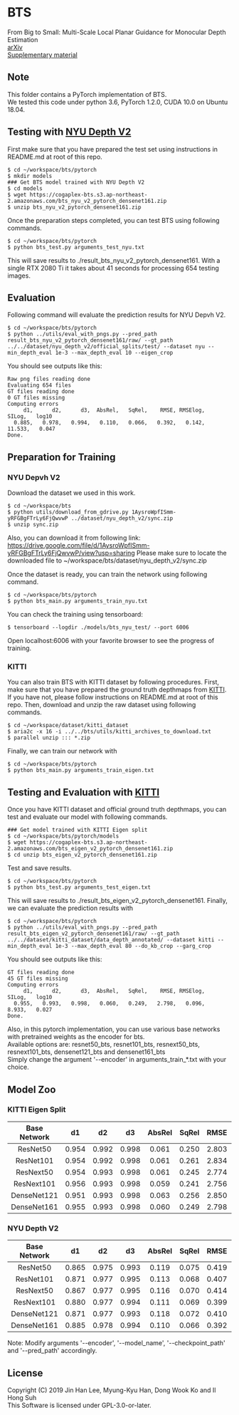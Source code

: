 # BTS
From Big to Small: Multi-Scale Local Planar Guidance for Monocular Depth Estimation   
[arXiv](https://arxiv.org/abs/1907.10326)  
[Supplementary material](https://arxiv.org/src/1907.10326v4/anc/bts_sm.pdf) 

## Note
This folder contains a PyTorch implementation of BTS.\
We tested this code under python 3.6, PyTorch 1.2.0, CUDA 10.0 on Ubuntu 18.04.

## Testing with [NYU Depth V2](https://cs.nyu.edu/~silberman/datasets/nyu_depth_v2.html)
First make sure that you have prepared the test set using instructions in README.md at root of this repo.
```shell
$ cd ~/workspace/bts/pytorch
$ mkdir models
### Get BTS model trained with NYU Depth V2
$ cd models
$ wget https://cogaplex-bts.s3.ap-northeast-2.amazonaws.com/bts_nyu_v2_pytorch_densenet161.zip
$ unzip bts_nyu_v2_pytorch_densenet161.zip
```
Once the preparation steps completed, you can test BTS using following commands.
```
$ cd ~/workspace/bts/pytorch
$ python bts_test.py arguments_test_nyu.txt
```
This will save results to ./result_bts_nyu_v2_pytorch_densenet161. With a single RTX 2080 Ti it takes about 41 seconds for processing 654 testing images. 

## Evaluation
Following command will evaluate the prediction results for NYU Depvh V2.
```
$ cd ~/workspace/bts/pytorch
$ python ../utils/eval_with_pngs.py --pred_path result_bts_nyu_v2_pytorch_densenet161/raw/ --gt_path ../../dataset/nyu_depth_v2/official_splits/test/ --dataset nyu --min_depth_eval 1e-3 --max_depth_eval 10 --eigen_crop
```

You should see outputs like this:
```
Raw png files reading done
Evaluating 654 files
GT files reading done
0 GT files missing
Computing errors
     d1,      d2,      d3,  AbsRel,   SqRel,    RMSE, RMSElog,   SILog,   log10
  0.885,   0.978,   0.994,   0.110,   0.066,   0.392,   0.142,  11.533,   0.047
Done.
```

## Preparation for Training
### NYU Depvh V2
Download the dataset we used in this work.
```
$ cd ~/workspace/bts
$ python utils/download_from_gdrive.py 1AysroWpfISmm-yRFGBgFTrLy6FjQwvwP ../dataset/nyu_depth_v2/sync.zip
$ unzip sync.zip
```
Also, you can download it from following link:
https://drive.google.com/file/d/1AysroWpfISmm-yRFGBgFTrLy6FjQwvwP/view?usp=sharing
Please make sure to locate the downloaded file to ~/workspace/bts/dataset/nyu_depth_v2/sync.zip

Once the dataset is ready, you can train the network using following command.
```
$ cd ~/workspace/bts/pytorch
$ python bts_main.py arguments_train_nyu.txt
```
You can check the training using tensorboard:
```
$ tensorboard --logdir ./models/bts_nyu_test/ --port 6006
```
Open localhost:6006 with your favorite browser to see the progress of training.

### KITTI
You can also train BTS with KITTI dataset by following procedures.
First, make sure that you have prepared the ground truth depthmaps from [KITTI](http://www.cvlibs.net/download.php?file=data_depth_annotated.zip).
If you have not, please follow instructions on README.md at root of this repo.
Then, download and unzip the raw dataset using following commands.
```
$ cd ~/workspace/dataset/kitti_dataset
$ aria2c -x 16 -i ../../bts/utils/kitti_archives_to_download.txt
$ parallel unzip ::: *.zip
```
Finally, we can train our network with
```
$ cd ~/workspace/bts/pytorch
$ python bts_main.py arguments_train_eigen.txt
```

## Testing and Evaluation with [KITTI](http://www.cvlibs.net/datasets/kitti/eval_depth.php?benchmark=depth_prediction)
Once you have KITTI dataset and official ground truth depthmaps, you can test and evaluate our model with following commands.
```
### Get model trained with KITTI Eigen split
$ cd ~/workspace/bts/pytorch/models
$ wget https://cogaplex-bts.s3.ap-northeast-2.amazonaws.com/bts_eigen_v2_pytorch_densenet161.zip
$ cd unzip bts_eigen_v2_pytorch_densenet161.zip
```
Test and save results.
```
$ cd ~/workspace/bts/pytorch
$ python bts_test.py arguments_test_eigen.txt
```
This will save results to ./result_bts_eigen_v2_pytorch_densenet161.
Finally, we can evaluate the prediction results with
```
$ cd ~/workspace/bts/pytorch
$ python ../utils/eval_with_pngs.py --pred_path result_bts_eigen_v2_pytorch_densenet161/raw/ --gt_path ../../dataset/kitti_dataset/data_depth_annotated/ --dataset kitti --min_depth_eval 1e-3 --max_depth_eval 80 --do_kb_crop --garg_crop
```
You should see outputs like this:
```
GT files reading done
45 GT files missing
Computing errors
     d1,      d2,      d3,  AbsRel,   SqRel,    RMSE, RMSElog,   SILog,   log10
  0.955,   0.993,   0.998,   0.060,   0.249,   2.798,   0.096,   8.933,   0.027
Done.
```

Also, in this pytorch implementation, you can use various base networks with pretrained weights as the encoder for bts.\
Available options are: resnet50_bts, resnet101_bts, resnext50_bts, resnext101_bts, densenet121_bts and densenet161_bts\
Simply change the argument '--encoder' in arguments_train_*.txt with your choice.

## Model Zoo
### KITTI Eigen Split

| Base Network |   d1  |   d2  |   d3  | AbsRel | SqRel |  RMSE | RMSElog | SILog | log10 | #Params |          Model Download          |
|:------------:|:-----:|:-----:|:-----:|:------:|:-----:|:-----:|:-------:|:-----:|:-----:|:-------:|:--------------------------------:|
| ResNet50     | 0.954 | 0.992 | 0.998 |  0.061 | 0.250 | 2.803 |   0.098 | 9.030 | 0.027 |   49.5M | [bts_eigen_v2_pytorch_resnet50](https://cogaplex-bts.s3.ap-northeast-2.amazonaws.com/bts_eigen_v2_pytorch_resnet50.zip)  |
| ResNet101    | 0.954 | 0.992 | 0.998 |  0.061 | 0.261 | 2.834 |   0.099 | 9.075 | 0.027 |   68.5M | [bts_eigen_v2_pytorch_resnet101](https://cogaplex-bts.s3.ap-northeast-2.amazonaws.com/bts_eigen_v2_pytorch_resnet101.zip) |
| ResNext50    | 0.954 | 0.993 | 0.998 |  0.061 | 0.245 | 2.774 |   0.098 | 9.014 | 0.027 |   49.0M | [bts_eigen_v2_pytorch_resnext50](https://cogaplex-bts.s3.ap-northeast-2.amazonaws.com/bts_eigen_v2_pytorch_resnext50.zip)  |
| ResNext101   | 0.956 | 0.993 | 0.998 |  0.059 | 0.241 | 2.756 |   0.096 | 8.781 | 0.026 |  112.8M | [bts_eigen_v2_pytorch_resnext101](https://cogaplex-bts.s3.ap-northeast-2.amazonaws.com/bts_eigen_v2_pytorch_resnext101.zip)  |
| DenseNet121  | 0.951 | 0.993 | 0.998 |  0.063 | 0.256 | 2.850 |   0.100 | 9.221 | 0.028 |   21.2M | [bts_eigen_v2_pytorch_densenet121](https://cogaplex-bts.s3.ap-northeast-2.amazonaws.com/bts_eigen_v2_pytorch_densenet121.zip) |
| DenseNet161  | 0.955 | 0.993 | 0.998 |  0.060 | 0.249 | 2.798 |   0.096 | 8.933 | 0.027 |   47.0M | [bts_eigen_v2_pytorch_densenet161](https://cogaplex-bts.s3.ap-northeast-2.amazonaws.com/bts_eigen_v2_pytorch_densenet161.zip) |

### NYU Depth V2

| Base Network |   d1  |   d2  |   d3  | AbsRel | SqRel |  RMSE | RMSElog |  SILog | log10 | #Params |         Model Download         |
|:------------:|:-----:|:-----:|:-----:|:------:|:-----:|:-----:|:-------:|:------:|:-----:|:-------:|:------------------------------:|
| ResNet50     | 0.865 | 0.975 | 0.993 |  0.119 | 0.075 | 0.419 |   0.152 | 12.368 | 0.051 |   49.5M | [bts_nyu_v2_pytorch_resnet50](https://cogaplex-bts.s3.ap-northeast-2.amazonaws.com/bts_nyu_v2_pytorch_resnet50.zip) |
| ResNet101    | 0.871 | 0.977 | 0.995 |  0.113 | 0.068 | 0.407 |   0.148 | 11.886 | 0.049 |   68.5M | [bts_nyu_v2_pytorch_resnet101](https://cogaplex-bts.s3.ap-northeast-2.amazonaws.com/bts_nyu_v2_pytorch_resnet101.zip) |
| ResNext50    | 0.867 | 0.977 | 0.995 |  0.116 | 0.070 | 0.414 |   0.150 | 12.186 | 0.050 |   49.0M | [bts_nyu_v2_pytorch_resnext50](https://cogaplex-bts.s3.ap-northeast-2.amazonaws.com/bts_nyu_v2_pytorch_resnext50.zip)  |
| ResNext101   | 0.880 | 0.977 | 0.994 |  0.111 | 0.069 | 0.399 |   0.145 | 11.680 | 0.048 |  112.8M | [bts_nyu_v2_pytorch_resnext101](https://cogaplex-bts.s3.ap-northeast-2.amazonaws.com/bts_nyu_v2_pytorch_resnext101.zip)  |
| DenseNet121  | 0.871 | 0.977 | 0.993 |  0.118 | 0.072 | 0.410 |   0.149 | 12.028 | 0.050 |   21.2M | [bts_nyu_v2_pytorch_densenet121](https://cogaplex-bts.s3.ap-northeast-2.amazonaws.com/bts_nyu_v2_pytorch_densenet121.zip) |
| DenseNet161  | 0.885 | 0.978 | 0.994 |  0.110 | 0.066 | 0.392 |   0.142 | 11.533 | 0.047 |   47.0M | [bts_nyu_v2_pytorch_densenet161](https://cogaplex-bts.s3.ap-northeast-2.amazonaws.com/bts_nyu_v2_pytorch_densenet161.zip) |

Note: Modify arguments '--encoder', '--model_name', '--checkpoint_path' and '--pred_path' accordingly.

## License
Copyright (C) 2019 Jin Han Lee, Myung-Kyu Han, Dong Wook Ko and Il Hong Suh \
This Software is licensed under GPL-3.0-or-later.
